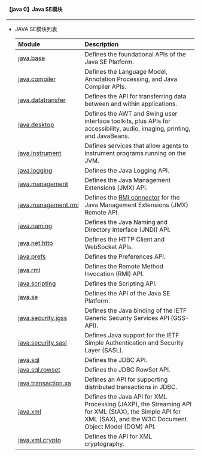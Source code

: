 

#### 【java 0】Java SE模块

-------------

* JAVA SE模块列表

  | Module                                                       | Description                                                  |
  | :----------------------------------------------------------- | :----------------------------------------------------------- |
  | [java.base](java.base/module-summary.html)                   | Defines the foundational APIs of the Java SE Platform.       |
  | [java.compiler](java.compiler/module-summary.html)           | Defines the Language Model, Annotation Processing, and Java Compiler APIs. |
  | [java.datatransfer](java.datatransfer/module-summary.html)   | Defines the API for transferring data between and within applications. |
  | [java.desktop](java.desktop/module-summary.html)             | Defines the AWT and Swing user interface toolkits, plus APIs for accessibility, audio, imaging, printing, and JavaBeans. |
  | [java.instrument](java.instrument/module-summary.html)       | Defines services that allow agents to instrument programs running on the JVM. |
  | [java.logging](java.logging/module-summary.html)             | Defines the Java Logging API.                                |
  | [java.management](java.management/module-summary.html)       | Defines the Java Management Extensions (JMX) API.            |
  | [java.management.rmi](java.management.rmi/module-summary.html) | Defines the [RMI connector](java.management.rmi/javax/management/remote/rmi/package-summary.html) for the Java Management Extensions (JMX) Remote API. |
  | [java.naming](java.naming/module-summary.html)               | Defines the Java Naming and Directory Interface (JNDI) API.  |
  | [java.net.http](java.net.http/module-summary.html)           | Defines the HTTP Client and WebSocket APIs.                  |
  | [java.prefs](java.prefs/module-summary.html)                 | Defines the Preferences API.                                 |
  | [java.rmi](java.rmi/module-summary.html)                     | Defines the Remote Method Invocation (RMI) API.              |
  | [java.scripting](java.scripting/module-summary.html)         | Defines the Scripting API.                                   |
  | [java.se](java.se/module-summary.html)                       | Defines the API of the Java SE Platform.                     |
  | [java.security.jgss](java.security.jgss/module-summary.html) | Defines the Java binding of the IETF Generic Security Services API (GSS-API). |
  | [java.security.sasl](java.security.sasl/module-summary.html) | Defines Java support for the IETF Simple Authentication and Security Layer (SASL). |
  | [java.sql](java.sql/module-summary.html)                     | Defines the JDBC API.                                        |
  | [java.sql.rowset](java.sql.rowset/module-summary.html)       | Defines the JDBC RowSet API.                                 |
  | [java.transaction.xa](java.transaction.xa/module-summary.html) | Defines an API for supporting distributed transactions in JDBC. |
  | [java.xml](java.xml/module-summary.html)                     | Defines the Java API for XML Processing (JAXP), the Streaming API for XML (StAX), the Simple API for XML (SAX), and the W3C Document Object Model (DOM) API. |
  | [java.xml.crypto](java.xml.crypto/module-summary.html)       | Defines the API for XML cryptography.                        |